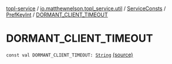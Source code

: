 [topl-service](../../../index.md) / [io.matthewnelson.topl_service.util](../../index.md) / [ServiceConsts](../index.md) / [PrefKeyInt](index.md) / [DORMANT_CLIENT_TIMEOUT](./-d-o-r-m-a-n-t_-c-l-i-e-n-t_-t-i-m-e-o-u-t.md)

# DORMANT_CLIENT_TIMEOUT

`const val DORMANT_CLIENT_TIMEOUT: `[`String`](https://kotlinlang.org/api/latest/jvm/stdlib/kotlin/-string/index.html) [(source)](https://github.com/05nelsonm/TorOnionProxyLibrary-Android/blob/master/topl-service/src/main/java/io/matthewnelson/topl_service/util/ServiceConsts.kt#L227)
